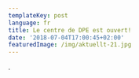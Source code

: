 ```yaml
---
templateKey: post
language: fr
title: Le centre de DPE est ouvert!
date: '2018-07-04T17:00:45+02:00'
featuredImage: /img/aktuellt-21.jpg
---
```

.
